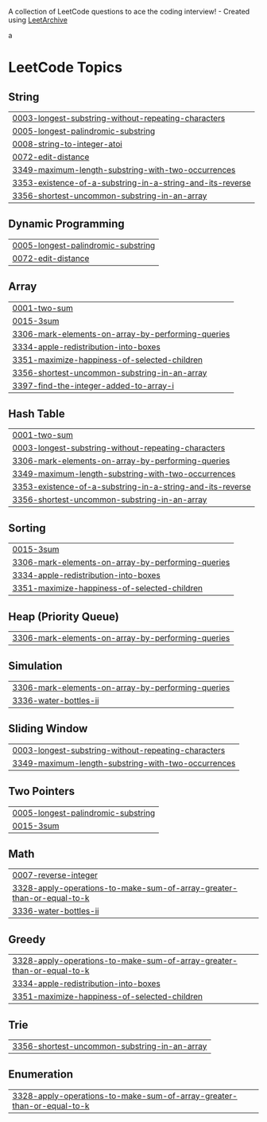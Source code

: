 A collection of LeetCode questions to ace the coding interview! - Created using [LeetArchive](https://github.com/anujlunawat/LeetArchive)

a
<!---LeetCode Topics Start-->
# LeetCode Topics
## String
|  |
| ------- |
| [0003-longest-substring-without-repeating-characters](https://github.com/kanetran29/leetcode/tree/main/LeetCode/0003-longest-substring-without-repeating-characters) |
| [0005-longest-palindromic-substring](https://github.com/kanetran29/leetcode/tree/main/LeetCode/0005-longest-palindromic-substring) |
| [0008-string-to-integer-atoi](https://github.com/kanetran29/leetcode/tree/main/LeetCode/0008-string-to-integer-atoi) |
| [0072-edit-distance](https://github.com/kanetran29/leetcode/tree/main/LeetCode/0072-edit-distance) |
| [3349-maximum-length-substring-with-two-occurrences](https://github.com/kanetran29/leetcode/tree/main/LeetCode/3349-maximum-length-substring-with-two-occurrences) |
| [3353-existence-of-a-substring-in-a-string-and-its-reverse](https://github.com/kanetran29/leetcode/tree/main/LeetCode/3353-existence-of-a-substring-in-a-string-and-its-reverse) |
| [3356-shortest-uncommon-substring-in-an-array](https://github.com/kanetran29/leetcode/tree/main/LeetCode/3356-shortest-uncommon-substring-in-an-array) |
## Dynamic Programming
|  |
| ------- |
| [0005-longest-palindromic-substring](https://github.com/kanetran29/leetcode/tree/main/LeetCode/0005-longest-palindromic-substring) |
| [0072-edit-distance](https://github.com/kanetran29/leetcode/tree/main/LeetCode/0072-edit-distance) |
## Array
|  |
| ------- |
| [0001-two-sum](https://github.com/kanetran29/leetcode/tree/main/LeetCode/0001-two-sum) |
| [0015-3sum](https://github.com/kanetran29/leetcode/tree/main/LeetCode/0015-3sum) |
| [3306-mark-elements-on-array-by-performing-queries](https://github.com/kanetran29/leetcode/tree/main/LeetCode/3306-mark-elements-on-array-by-performing-queries) |
| [3334-apple-redistribution-into-boxes](https://github.com/kanetran29/leetcode/tree/main/LeetCode/3334-apple-redistribution-into-boxes) |
| [3351-maximize-happiness-of-selected-children](https://github.com/kanetran29/leetcode/tree/main/LeetCode/3351-maximize-happiness-of-selected-children) |
| [3356-shortest-uncommon-substring-in-an-array](https://github.com/kanetran29/leetcode/tree/main/LeetCode/3356-shortest-uncommon-substring-in-an-array) |
| [3397-find-the-integer-added-to-array-i](https://github.com/kanetran29/leetcode/tree/main/LeetCode/3397-find-the-integer-added-to-array-i) |
## Hash Table
|  |
| ------- |
| [0001-two-sum](https://github.com/kanetran29/leetcode/tree/main/LeetCode/0001-two-sum) |
| [0003-longest-substring-without-repeating-characters](https://github.com/kanetran29/leetcode/tree/main/LeetCode/0003-longest-substring-without-repeating-characters) |
| [3306-mark-elements-on-array-by-performing-queries](https://github.com/kanetran29/leetcode/tree/main/LeetCode/3306-mark-elements-on-array-by-performing-queries) |
| [3349-maximum-length-substring-with-two-occurrences](https://github.com/kanetran29/leetcode/tree/main/LeetCode/3349-maximum-length-substring-with-two-occurrences) |
| [3353-existence-of-a-substring-in-a-string-and-its-reverse](https://github.com/kanetran29/leetcode/tree/main/LeetCode/3353-existence-of-a-substring-in-a-string-and-its-reverse) |
| [3356-shortest-uncommon-substring-in-an-array](https://github.com/kanetran29/leetcode/tree/main/LeetCode/3356-shortest-uncommon-substring-in-an-array) |
## Sorting
|  |
| ------- |
| [0015-3sum](https://github.com/kanetran29/leetcode/tree/main/LeetCode/0015-3sum) |
| [3306-mark-elements-on-array-by-performing-queries](https://github.com/kanetran29/leetcode/tree/main/LeetCode/3306-mark-elements-on-array-by-performing-queries) |
| [3334-apple-redistribution-into-boxes](https://github.com/kanetran29/leetcode/tree/main/LeetCode/3334-apple-redistribution-into-boxes) |
| [3351-maximize-happiness-of-selected-children](https://github.com/kanetran29/leetcode/tree/main/LeetCode/3351-maximize-happiness-of-selected-children) |
## Heap (Priority Queue)
|  |
| ------- |
| [3306-mark-elements-on-array-by-performing-queries](https://github.com/kanetran29/leetcode/tree/main/LeetCode/3306-mark-elements-on-array-by-performing-queries) |
## Simulation
|  |
| ------- |
| [3306-mark-elements-on-array-by-performing-queries](https://github.com/kanetran29/leetcode/tree/main/LeetCode/3306-mark-elements-on-array-by-performing-queries) |
| [3336-water-bottles-ii](https://github.com/kanetran29/leetcode/tree/main/LeetCode/3336-water-bottles-ii) |
## Sliding Window
|  |
| ------- |
| [0003-longest-substring-without-repeating-characters](https://github.com/kanetran29/leetcode/tree/main/LeetCode/0003-longest-substring-without-repeating-characters) |
| [3349-maximum-length-substring-with-two-occurrences](https://github.com/kanetran29/leetcode/tree/main/LeetCode/3349-maximum-length-substring-with-two-occurrences) |
## Two Pointers
|  |
| ------- |
| [0005-longest-palindromic-substring](https://github.com/kanetran29/leetcode/tree/main/LeetCode/0005-longest-palindromic-substring) |
| [0015-3sum](https://github.com/kanetran29/leetcode/tree/main/LeetCode/0015-3sum) |
## Math
|  |
| ------- |
| [0007-reverse-integer](https://github.com/kanetran29/leetcode/tree/main/LeetCode/0007-reverse-integer) |
| [3328-apply-operations-to-make-sum-of-array-greater-than-or-equal-to-k](https://github.com/kanetran29/leetcode/tree/main/LeetCode/3328-apply-operations-to-make-sum-of-array-greater-than-or-equal-to-k) |
| [3336-water-bottles-ii](https://github.com/kanetran29/leetcode/tree/main/LeetCode/3336-water-bottles-ii) |
## Greedy
|  |
| ------- |
| [3328-apply-operations-to-make-sum-of-array-greater-than-or-equal-to-k](https://github.com/kanetran29/leetcode/tree/main/LeetCode/3328-apply-operations-to-make-sum-of-array-greater-than-or-equal-to-k) |
| [3334-apple-redistribution-into-boxes](https://github.com/kanetran29/leetcode/tree/main/LeetCode/3334-apple-redistribution-into-boxes) |
| [3351-maximize-happiness-of-selected-children](https://github.com/kanetran29/leetcode/tree/main/LeetCode/3351-maximize-happiness-of-selected-children) |
## Trie
|  |
| ------- |
| [3356-shortest-uncommon-substring-in-an-array](https://github.com/kanetran29/leetcode/tree/main/LeetCode/3356-shortest-uncommon-substring-in-an-array) |
## Enumeration
|  |
| ------- |
| [3328-apply-operations-to-make-sum-of-array-greater-than-or-equal-to-k](https://github.com/kanetran29/leetcode/tree/main/LeetCode/3328-apply-operations-to-make-sum-of-array-greater-than-or-equal-to-k) |
<!---LeetCode Topics End-->
